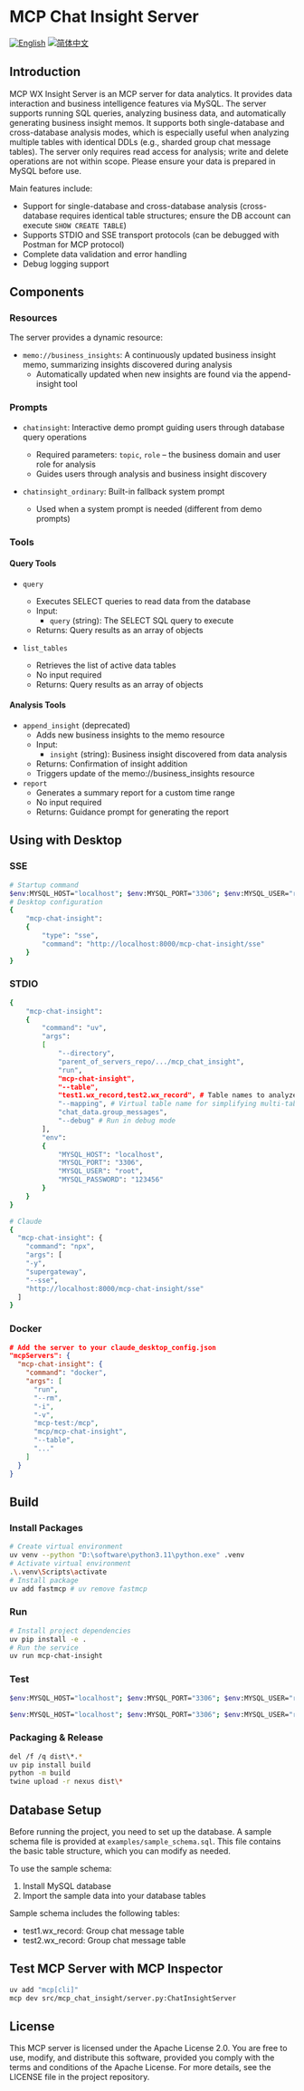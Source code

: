 # MCP Chat Insight Server

[![English](https://img.shields.io/badge/English-Click-yellow)](README.md)
[![简体中文](https://img.shields.io/badge/简体中文-点击查看-orange)](README-zh.md)

## Introduction
MCP WX Insight Server is an MCP server for data analytics. It provides data interaction and business intelligence features via MySQL. The server supports running SQL queries, analyzing business data, and automatically generating business insight memos. It supports both single-database and cross-database analysis modes, which is especially useful when analyzing multiple tables with identical DDLs (e.g., sharded group chat message tables). The server only requires read access for analysis; write and delete operations are not within scope. Please ensure your data is prepared in MySQL before use.

Main features include:
- Support for single-database and cross-database analysis (cross-database requires identical table structures; ensure the DB account can execute `SHOW CREATE TABLE`)
- Supports STDIO and SSE transport protocols (can be debugged with Postman for MCP protocol)
- Complete data validation and error handling
- Debug logging support

## Components

### Resources
The server provides a dynamic resource:
- `memo://business_insights`: A continuously updated business insight memo, summarizing insights discovered during analysis
  - Automatically updated when new insights are found via the append-insight tool

### Prompts
- `chatinsight`: Interactive demo prompt guiding users through database query operations
  - Required parameters: `topic`, `role` – the business domain and user role for analysis
  - Guides users through analysis and business insight discovery

- `chatinsight_ordinary`: Built-in fallback system prompt
  - Used when a system prompt is needed (different from demo prompts)

### Tools

#### Query Tools
- `query`
   - Executes SELECT queries to read data from the database
   - Input:
     - `query` (string): The SELECT SQL query to execute
   - Returns: Query results as an array of objects

- `list_tables`
   - Retrieves the list of active data tables
   - No input required
   - Returns: Query results as an array of objects

#### Analysis Tools
- `append_insight` (deprecated)
   - Adds new business insights to the memo resource
   - Input:
     - `insight` (string): Business insight discovered from data analysis
   - Returns: Confirmation of insight addition
   - Triggers update of the memo://business_insights resource
- `report`
   - Generates a summary report for a custom time range
   - No input required
   - Returns: Guidance prompt for generating the report

## Using with Desktop

### SSE
```bash
# Startup command
$env:MYSQL_HOST="localhost"; $env:MYSQL_PORT="3306"; $env:MYSQL_USER="root"; $env:MYSQL_PASSWORD="123456"; uv run mcp-chat-insight --table "test1.wx_record,test2.wx_record" --desc "Group chat messages" --mapping "chat_data.group_messages" --transport "sse" --port 8000 --sse_path "/mcp-chat-insight/sse" --debug
# Desktop configuration
{
    "mcp-chat-insight":
    {
        "type": "sse",
        "command": "http://localhost:8000/mcp-chat-insight/sse"
    }
}
```

### STDIO
```bash
{
    "mcp-chat-insight":
    {
        "command": "uv",
        "args":
        [
            "--directory",
            "parent_of_servers_repo/.../mcp_chat_insight",
            "run",
            "mcp-chat-insight",
            "--table",
            "test1.wx_record,test2.wx_record", # Table names to analyze (e.g., test.wx_record; use comma to separate multiple tables)
            "--mapping", # Virtual table name for simplifying multi-table SQL generation
            "chat_data.group_messages",
            "--debug" # Run in debug mode
        ],
        "env":
        {
            "MYSQL_HOST": "localhost",
            "MYSQL_PORT": "3306",
            "MYSQL_USER": "root",
            "MYSQL_PASSWORD": "123456"
        }
    }
}
```

```bash
# Claude
{
  "mcp-chat-insight": {
    "command": "npx",
    "args": [
    "-y",
    "supergateway",
    "--sse",
    "http://localhost:8000/mcp-chat-insight/sse"
  ]
}
```

### Docker

```json
# Add the server to your claude_desktop_config.json
"mcpServers": {
  "mcp-chat-insight": {
    "command": "docker",
    "args": [
      "run",
      "--rm",
      "-i",
      "-v",
      "mcp-test:/mcp",
      "mcp/mcp-chat-insight",
      "--table",
      "..."
    ]
  }
}
```

## Build

### Install Packages

```bash
# Create virtual environment
uv venv --python "D:\software\python3.11\python.exe" .venv
# Activate virtual environment
.\.venv\Scripts\activate
# Install package
uv add fastmcp # uv remove fastmcp
```

### Run

```bash
# Install project dependencies
uv pip install -e .
# Run the service
uv run mcp-chat-insight
```

### Test
```bash
$env:MYSQL_HOST="localhost"; $env:MYSQL_PORT="3306"; $env:MYSQL_USER="root"; $env:MYSQL_PASSWORD="123456"; uv run mcp-chat-insight --table 'test1.wx_record,test2.wx_record' --desc "Group chat messages" --mapping "chat_data.group_messages" --debug

$env:MYSQL_HOST="localhost"; $env:MYSQL_PORT="3306"; $env:MYSQL_USER="root"; $env:MYSQL_PASSWORD="123456"; uv run mcp-chat-insight --table 'test1.wx_record,test2.wx_record' --desc "Group chat messages" --mapping "chat_data.group_messages" --transport "sse" --port 8000 --sse_path "/mcp-chat-insight/sse" --debug # http://localhost:8000/mcp-chat-insight/sse
```

### Packaging & Release

```bash
del /f /q dist\*.*
uv pip install build
python -m build
twine upload -r nexus dist\*
```

## Database Setup

Before running the project, you need to set up the database. A sample schema file is provided at `examples/sample_schema.sql`. This file contains the basic table structure, which you can modify as needed.

To use the sample schema:

1. Install MySQL database
2. Import the sample data into your database tables

Sample schema includes the following tables:
- test1.wx_record: Group chat message table
- test2.wx_record: Group chat message table

## Test MCP Server with MCP Inspector

```bash
uv add "mcp[cli]"
mcp dev src/mcp_chat_insight/server.py:ChatInsightServer
```

## License

This MCP server is licensed under the Apache License 2.0. You are free to use, modify, and distribute this software, provided you comply with the terms and conditions of the Apache License. For more details, see the LICENSE file in the project repository.
